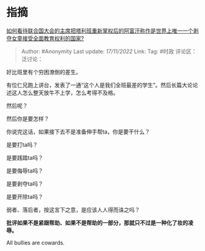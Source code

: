# 指摘
[如何看待联合国大会的主席把塔利班重新掌权后的阿富汗称作是世界上唯一一个剥夺女童接受全面教育权利的国家?](https://www.zhihu.com/question/566441394/answer/2758480627)

> Author: #Anonymity
> Last update: *17/11/2022*
> Link:
> Tag: #时政
> 评论区：
> 泛讨论：

好比班里有个穷困潦倒的差生。

有位仁兄跑上讲台，发表了一通“这个人是我们全班最差的学生”。然后长篇大论论述这人怎么整天放牛不上学，怎么考得不及格。

然后呢？

然后你是要怎样？

你说完这话，如果接下去不是准备伸手帮ta，你是要干什么？

是要打ta吗？

是要践踏ta吗？

是要侮辱ta吗？

是要剥夺ta吗？

是要开除ta吗？

弱者、落后者，按这言下之意，是应该人人得而诛之吗？

**批评如果不是紧跟帮助、如果不是帮助的一部分，那就只不过是一种化了妆的凌辱。**

All bullies are cowards.

